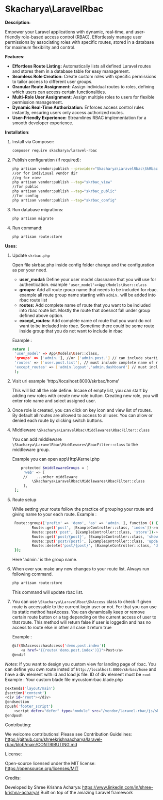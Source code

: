 # Skacharya\LaravelRbac

**Description:**

Empower your Laravel applications with dynamic, real-time, and user-friendly role-based access control (RBAC). Effortlessly manage user permissions by associating roles with specific routes, stored in a database for maximum flexibility and control.

**Features:**

- **Effortless Route Listing:** Automatically lists all defined Laravel routes and stores them in a database table for easy management.
- **Seamless Role Creation:** Create custom roles with specific permissions to tailor access to different user groups.
- **Granular Route Assignment:** Assign individual routes to roles, defining which users can access certain functionalities.
- **Multi-Role User Assignment:** Assign multiple roles to users for flexible permission management.
- **Dynamic Real-Time Authorization:** Enforces access control rules instantly, ensuring users only access authorized routes.
- **User-Friendly Experience:** Streamlines RBAC implementation for a smooth developer experience.

**Installation:**

1. Install via Composer:

    ```bash
   composer require skacharya/laravel-rbac

2. Publish configuration (if required):

    ```bash
   php artisan vendor:publish --provider="Skacharya\LaravelRbac\SkRbacServiceProvider"
   //or for indivisual vendor dir
   //eg for view
   php artisan vendor:publish --tag="skrbac_view"
   //for public
   php artisan vendor:publish --tag="skrbac_public"
   //for config
   php artisan vendor:publish --tag="skrbac_config"
   ```

3. Run database migrations:

    ```bash
   php artisan migrate

4. Run command:

    ```bash
   php artisan route:store


**Uses:**

1. Update `skrbac.php`

   Open file skrbac.php inside config folder change and the configuration as per your need.

   - **user_modal:**  Define your user model classname that you will use for authentication. example `'user_model'=>App\Models\User::class`
   - **groups:** Add all route group name that needs to be included for rbac. example all route group name starting with `admin.` will be added into rbac route list
   - **routes:** Add complete name of route that you want to be included into rbac route list. Mostly the route that doesnot fall under group defined above option.
   - **except_routes:** Add complete name of route that you want do not want to be included into rbac. Sometime there could be some route inside group that you do not want to include in rbac

   Example :
   ```bash
   return [
    'user_model' => App\Models\User::class,
    'groups' => ['admin.'], //or ['admin.post.'] // can include starting name of route
    'routes' => ['user.post.list'], // must include complete name of route
    'except_routes' => ['admin.logout','admin.dashboard'] // must include complete name of route
    ];

2. Visit url example 'http://localhost:8000/skrbac/home'

   This will list all the role define. Incase of empty list, you can start by adding new roles with create new role button.
   Creating new role, you will enter role name and select assigned user.

3. Once role is created, you can click on key icon and view list of routes. By default all routes are allowed to access to all user. You can allow or denied
   each route by clicking switch buttons.

4. Middleware `\Skacharya\LaravelRbac\Middlewares\RbacFilter::class`

   You can add middleware `\Skacharya\LaravelRbac\Middlewares\RbacFilter::class` to the middleware group. 
   
   Example you can open app\Http\Kernel.php 
   ```bash
       protected $middlewareGroups = [
        'web' => [
        //    ...other middleware
            \Skacharya\LaravelRbac\Middlewares\RbacFilter::class
        ],
    ];
    ```
5. Route setup

   While setting your route follow the practice of grouping your route and giving name to your each route.
   Example :
   ```bash
    Route::group(['prefix' => 'demo', 'as' => 'admin.'], function () {
            Route::get('post', [ExampleController::class, 'index'])->name("post.index");
            Route::post('post', [ExampleController::class, 'store'])->name("post.store");
            Route::get('post/{post}', [ExampleController::class, 'show'])->name("post.show");
            Route::put('post/{post}', [ExampleController::class, 'update'])->name("post.update");
            Route::delete('post/{post}', [ExampleController::class, 'delete'])->name("post.delete");
    });
    ```
    Here 'admin.' is the group name.

6. When ever you make any new changes to your route list. Always run following command.

    ```bash
   php artisan route:store
    ```
   This command will update rbac list.

7. You can use `\Skacharya\LaravelRbac\SkAccess` class to check if given route is accessable to the current login user or not. For that you can use its static method hasAccess. You can dynamically keep or remove certain route button or a tag depending on the current access of user to that route. This method will return false if user is loggedin and has no access to route else in other all case it return true

    Example :
    ```bash
    @if(SkAccess::hasAccess('demo.post.index'))
        <a href="{{route('demo.post.index')}}">Post</a>
    @endif
    ```


*Notes:* If you want to design you custom view for landing page of rbac. You can define you own route insted of `http://localhost:8000/skrbac/home` and have a div element with id and load js file. ID of div element must be `root`
Example :
Your custom blade file mycustomrbac.blade.php
```bash
@extends('layout/main')
@section('content')
<div id="root"></div>
@endsection
@push('footer_script')
    <script defer="defer" type="module" src="/vendor/laravel-rbac/js/skrbac.js"></script>
@endpush
```
Contributing:

We welcome contributions! Please see Contribution Guidelines: https://github.com/shreekrishnaacharya/laravel-rbac/blob/main/CONTRIBUTING.md

License:

Open-source licensed under the MIT license: https://opensource.org/licenses/MIT

Credits:

Developed by Shree Krishna Acharya: https://www.linkedin.com/in/shree-krishna-acharya/
Built on top of the amazing Laravel framework

